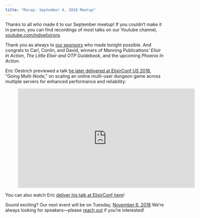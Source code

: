 ```yaml
---
title: "Recap: September 4, 2018 Meetup"
---
```


Thanks to all who made it to our September meetup! If you couldn’t make it in person, you can find recordings of most talks on our Youtube channel, [youtube.com/indyelixirorg](https://www.youtube.com/indyelixirorg).

Thank you as always to [our sponsors](https://www.meetup.com/indyelixir/sponsors/) who made tonight possible. And congrats to Carl, Conlin, and David, winners of Manning Publications’ *Elixir In Action*, *The Little Elixir and OTP Guidebook*, and the upcoming *Phoenix In Action*.

Eric Oestrich previewed a talk [he later delivered at ElixirConf US 2018](https://elixirconf.com/2018/speakers/eric-oestrich), “Going Multi-Node,” on scaling an online multi-user dungeon game across multiple servers for enhanced performance and reliability:

<figure>
  <div class="FlexVideo">
    <iframe width="560" height="315" src="https://www.youtube.com/embed/q0nh19COVQg" frameborder="0" allowfullscreen></iframe>
  </div>
</figure>

You can also watch Eric [deliver his talk at ElixirConf here](https://www.youtube.com/watch?v=lCUKQnkjajo)!

Sound exciting? Our next event will be on Tuesday, [November 6, 2018](https://www.meetup.com/indyelixir/events/254608732/) We’re always looking for speakers—please [reach out](mailto:hello@indyelixir.org) if you’re interested!
